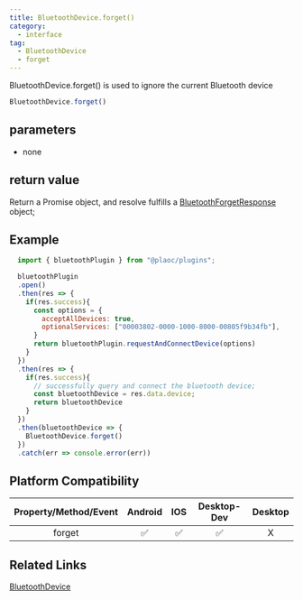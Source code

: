 ```yaml
---
title: BluetoothDevice.forget()
category:
  - interface
tag:
  - BluetoothDevice
  - forget
---
```


BluetoothDevice.forget() is used to ignore the current Bluetooth device

```js
BluetoothDevice.forget()
```

## parameters

  - none

## return value

  Return a Promise object, and resolve fulfills a [BluetoothForgetResponse](../bluetooth-forget-response/index.md) object;


## Example
```js
  import { bluetoothPlugin } from "@plaoc/plugins";

  bluetoothPlugin
  .open()
  .then(res => {
    if(res.success){
      const options = {
        acceptAllDevices: true,
        optionalServices: ["00003802-0000-1000-8000-00805f9b34fb"],
      }
      return bluetoothPlugin.requestAndConnectDevice(options)
    }
  })
  .then(res => {
    if(res.success){
      // successfully query and connect the bluetooth device;
      const bluetoothDevice = res.data.device;
      return bluetoothDevice
    }
  })
  .then(bluetoothDevice => {
    BluetoothDevice.forget()
  })
  .catch(err => console.error(err))
```

## Platform Compatibility

| Property/Method/Event| Android | IOS | Desktop-Dev | Desktop |
|:--------------------:|:-------:|:---:|:-----------:|:-------:|
| forget               | ✅      | ✅  | ✅           | X       |

## Related Links

[BluetoothDevice](./index.md)



